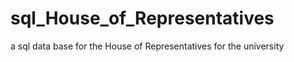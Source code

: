 # sql_House_of_Representatives
a sql data base for the  House of Representatives for the university 

